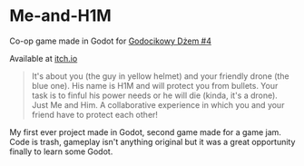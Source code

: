 # Me-and-H1M
Co-op game made in Godot for [Godocikowy Dżem #4](https://itch.io/jam/godocikowy-dzem-4)

Available at [itch.io](https://ezioleq.itch.io/me-and-h1m)

>It's about you (the guy in yellow helmet) and your friendly drone (the blue one).
>His name is H1M and will protect you from bullets. Your task is to finful his power needs or he will die (kinda, it's a drone). Just Me and Him.
>A collaborative experience in which you and your friend have to protect each other!

My first ever project made in Godot, second game made for a game jam.
Code is trash, gameplay isn't anything original but it was a great opportunity finally to learn some Godot.
